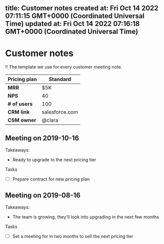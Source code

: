
title: Customer notes
created at: Fri Oct 14 2022 07:11:15 GMT+0000 (Coordinated Universal Time)
updated at: Fri Oct 14 2022 07:16:18 GMT+0000 (Coordinated Universal Time)
---

# Customer notes

!! The template we use for every customer meeting note.

| **Pricing plan** | Standard       |
| ---------------- | -------------- |
| **MRR**          | $5K            |
| **NPS**          | 40             |
| **# of users**   | 100            |
| **CRM link**     | salesforce.com |
| **CSM owner**    | @clara         |

## 

## Meeting on 2019-10-16

Takeaways:

-   Ready to upgrade to the next pricing tier

Tasks

-   [ ] Prepare contract for new pricing plan

## Meeting on 2019-08-16

Takeaways:

-   The team is growing, they'll look into upgrading in the next few months

Tasks

-   [ ] Set a meeting for in two months to sell the next pricing tier

          